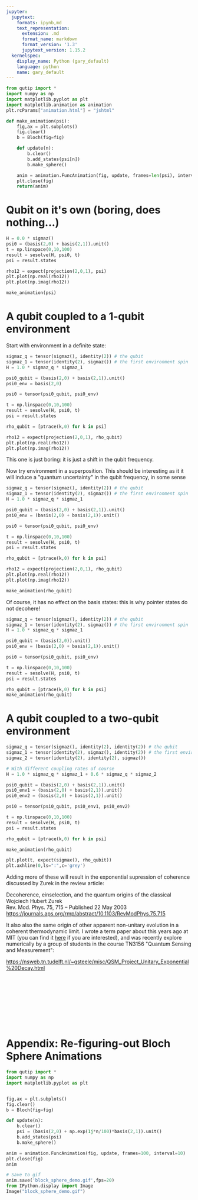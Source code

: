 ```yaml
---
jupyter:
  jupytext:
    formats: ipynb,md
    text_representation:
      extension: .md
      format_name: markdown
      format_version: '1.3'
      jupytext_version: 1.15.2
  kernelspec:
    display_name: Python (gary_default)
    language: python
    name: gary_default
---
```


```python
from qutip import *
import numpy as np
import matplotlib.pyplot as plt
import matplotlib.animation as animation
plt.rcParams["animation.html"] = "jshtml"
```

```python
def make_animation(psi):
    fig,ax = plt.subplots()
    fig.clear()
    b = Bloch(fig=fig)

    def update(n):
        b.clear()
        b.add_states(psi[n])
        b.make_sphere()

    anim = animation.FuncAnimation(fig, update, frames=len(psi), interval=10)
    plt.close(fig)
    return(anim)
```

# Qubit on it's own (boring, does nothing...)

```python
H = 0.0 * sigmaz() 
psi0 = (basis(2,0) + basis(2,1)).unit()
t = np.linspace(0,10,100)
result = sesolve(H, psi0, t)
psi = result.states
```

```python
rho12 = expect(projection(2,0,1), psi)
plt.plot(np.real(rho12))
plt.plot(np.imag(rho12))
```

```python
make_animation(psi)
```

# A qubit coupled to a 1-qubit environment


Start with environment in a definite state:

```python
sigmaz_q = tensor(sigmaz(), identity(2)) # the qubit
sigmaz_1 = tensor(identity(2), sigmaz()) # the first environment spin
H = 1.0 * sigmaz_q * sigmaz_1

psi0_qubit = (basis(2,0) + basis(2,1)).unit()
psi0_env = basis(2,0)

psi0 = tensor(psi0_qubit, psi0_env)

t = np.linspace(0,10,100)
result = sesolve(H, psi0, t)
psi = result.states

rho_qubit = [ptrace(k,0) for k in psi]

rho12 = expect(projection(2,0,1), rho_qubit)
plt.plot(np.real(rho12))
plt.plot(np.imag(rho12))
```

This one is just boring: it is just a shift in the qubit frequency. 


Now try environment in a superposition. This should be interesting as it it will induce a "quantum uncertainty" in the qubit frequency, in some sense

```python
sigmaz_q = tensor(sigmaz(), identity(2)) # the qubit
sigmaz_1 = tensor(identity(2), sigmaz()) # the first environment spin
H = 1.0 * sigmaz_q * sigmaz_1

psi0_qubit = (basis(2,0) + basis(2,1)).unit()
psi0_env = (basis(2,0) + basis(2,1)).unit()

psi0 = tensor(psi0_qubit, psi0_env)

t = np.linspace(0,10,100)
result = sesolve(H, psi0, t)
psi = result.states

rho_qubit = [ptrace(k,0) for k in psi]

rho12 = expect(projection(2,0,1), rho_qubit)
plt.plot(np.real(rho12))
plt.plot(np.imag(rho12))
```

```python
make_animation(rho_qubit)
```

Of course, it has no effect on the basis states: this is why pointer states do not decohere!

```python
sigmaz_q = tensor(sigmaz(), identity(2)) # the qubit
sigmaz_1 = tensor(identity(2), sigmaz()) # the first environment spin
H = 1.0 * sigmaz_q * sigmaz_1

psi0_qubit = (basis(2,0)).unit()
psi0_env = (basis(2,0) + basis(2,1)).unit()

psi0 = tensor(psi0_qubit, psi0_env)

t = np.linspace(0,10,100)
result = sesolve(H, psi0, t)
psi = result.states

rho_qubit = [ptrace(k,0) for k in psi]
make_animation(rho_qubit)
```

# A qubit coupled to a two-qubit environment

```python
sigmaz_q = tensor(sigmaz(), identity(2), identity(2)) # the qubit
sigmaz_1 = tensor(identity(2), sigmaz(), identity(2)) # the first environment spin
sigmaz_2 = tensor(identity(2), identity(2), sigmaz()) 

# With different coupling rates of course
H = 1.0 * sigmaz_q * sigmaz_1 + 0.6 * sigmaz_q * sigmaz_2

psi0_qubit = (basis(2,0) + basis(2,1)).unit()
psi0_env1 = (basis(2,0) + basis(2,1)).unit()
psi0_env2 = (basis(2,0) + basis(2,1)).unit()

psi0 = tensor(psi0_qubit, psi0_env1, psi0_env2)

t = np.linspace(0,10,100)
result = sesolve(H, psi0, t)
psi = result.states

rho_qubit = [ptrace(k,0) for k in psi]
```

```python
make_animation(rho_qubit)
```

```python
plt.plot(t, expect(sigmax(), rho_qubit))
plt.axhline(0,ls=":",c='grey')
```

Adding more of these will result in the exponential supression of coherence discussed by Zurek in the review article: 

Decoherence, einselection, and the quantum origins of the classical <br>
Wojciech Hubert Zurek <br>
Rev. Mod. Phys. 75, 715 – Published 22 May 2003 <br>
https://journals.aps.org/rmp/abstract/10.1103/RevModPhys.75.715

It also also the same origin of other apparent non-unitary evolution in a coherent thermodynamic limit. I wrote a term paper about this years ago at MIT (you can find it [here](https://zenodo.org/records/5732307) if you are interested), and was recently explore numerically by a group of students in the course TN3156 "Quantum Sensing and Measurement": 

https://nsweb.tn.tudelft.nl/~gsteele/misc/QSM_Project_Unitary_Exponential%20Decay.html

```python

```

```python

```

```python

```

```python

```

```python

```

```python

```

```python

```

```python

```

```python

```

```python

```

# Appendix: Re-figuring-out Bloch Sphere Animations

```python
from qutip import *
import numpy as np
import matplotlib.pyplot as plt


fig,ax = plt.subplots()
fig.clear()
b = Bloch(fig=fig)

def update(n):
    b.clear()
    psi = (basis(2,0) + np.exp(1j*n/100)*basis(2,1)).unit()
    b.add_states(psi)
    b.make_sphere()

anim = animation.FuncAnimation(fig, update, frames=100, interval=10)
plt.close(fig)
anim
```

```python
# Save to gif
anim.save('block_sphere_demo.gif',fps=20)
from IPython.display import Image
Image("block_sphere_demo.gif")
```
